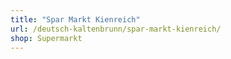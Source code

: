 ```yaml
---
title: "Spar Markt Kienreich"
url: /deutsch-kaltenbrunn/spar-markt-kienreich/
shop: Supermarkt
---
```


